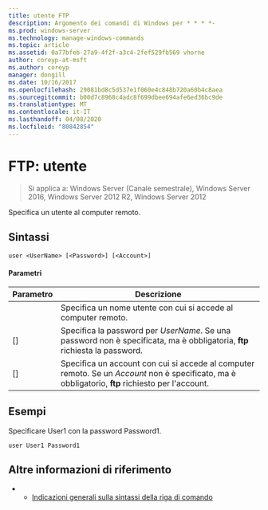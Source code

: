 ```yaml
---
title: utente FTP
description: Argomento dei comandi di Windows per * * * *-
ms.prod: windows-server
ms.technology: manage-windows-commands
ms.topic: article
ms.assetid: 0a77bfeb-27a9-4f2f-a3c4-2fef529fb569 vhorne
author: coreyp-at-msft
ms.author: coreyp
manager: dongill
ms.date: 10/16/2017
ms.openlocfilehash: 29081bd8c5d537e1f060e4c848b720a60b4c8aea
ms.sourcegitcommit: b00d7c8968c4adc8f699dbee694afe6ed36bc9de
ms.translationtype: MT
ms.contentlocale: it-IT
ms.lasthandoff: 04/08/2020
ms.locfileid: "80842854"
---
```

# <a name="ftp-user"></a>FTP: utente

>Si applica a: Windows Server (Canale semestrale), Windows Server 2016, Windows Server 2012 R2, Windows Server 2012

Specifica un utente al computer remoto.   
## <a name="syntax"></a>Sintassi  
```  
user <UserName> [<Password>] [<Account>]  
```  
#### <a name="parameters"></a>Parametri  

|  Parametro   |                                                                      Descrizione                                                                      |
|--------------|-------------------------------------------------------------------------------------------------------------------------------------------------------|
|  <UserName>  |                                          Specifica un nome utente con cui si accede al computer remoto.                                           |
| [<Password>] |               Specifica la password per *UserName*. Se una password non è specificata, ma è obbligatoria,  **ftp** richiesta la password.               |
| [<Account>]  | Specifica un account con cui si accede al computer remoto. Se un *Account* non è specificato, ma è obbligatorio,  **ftp** richiesto per l'account. |

## <a name="examples"></a><a name=BKMK_Examples></a>Esempi  
Specificare User1 con la password Password1.  
```  
user User1 Password1  
```  
## <a name="additional-references"></a>Altre informazioni di riferimento  
-   - [Indicazioni generali sulla sintassi della riga di comando](command-line-syntax-key.md)  

